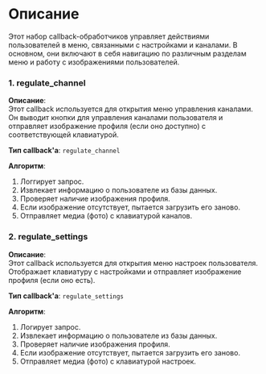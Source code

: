 # Описание
Этот набор callback-обработчиков управляет действиями пользователей в меню, связанными с настройками и каналами. В основном, они включают в себя навигацию по различным разделам меню и работу с изображениями пользователей.

### 1. regulate_channel

**Описание**:  
Этот callback используется для открытия меню управления каналами. Он выводит кнопки для управления каналами пользователя и отправляет изображение профиля (если оно доступно) с соответствующей клавиатурой.

**Тип callback'а**: `regulate_channel`

**Алгоритм**:

1. Логгирует запрос.
2. Извлекает информацию о пользователе из базы данных.
3. Проверяет наличие изображения профиля.
4. Если изображение отсутствует, пытается загрузить его заново.
5. Отправляет медиа (фото) с клавиатурой каналов.
### 2. regulate_settings

**Описание**:  
Этот callback используется для открытия меню настроек пользователя. Отображает клавиатуру с настройками и отправляет изображение профиля (если оно есть).

**Тип callback'а**: `regulate_settings`

**Алгоритм**:

1. Логирует запрос.
2. Извлекает информацию о пользователе из базы данных.
3. Проверяет наличие изображения профиля.
4. Если изображение отсутствует, пытается загрузить его заново.
5. Отправляет медиа (фото) с клавиатурой настроек.